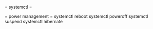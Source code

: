 = systemctl =

= power management =
systemctl reboot
systemctl poweroff
systemctl suspend
systemctl hibernate
